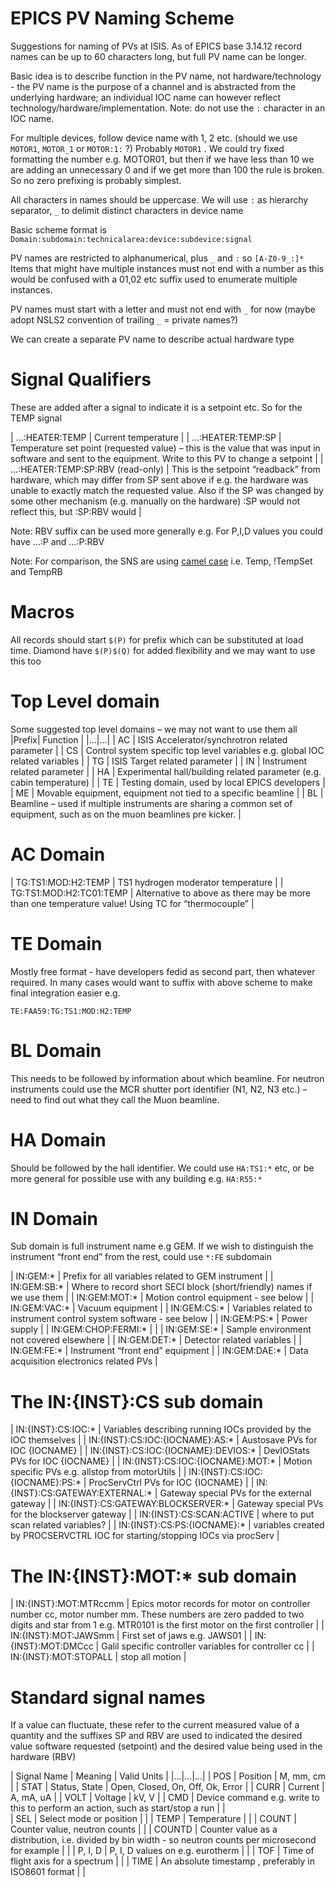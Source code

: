 # EPICS PV Naming Scheme
Suggestions for naming of PVs at ISIS. As of EPICS base 3.14.12 record names can be up to 60 characters long, but full PV name can be longer. 

Basic idea is to describe function in the PV name, not hardware/technology - the PV name is the purpose of a channel and is abstracted from the underlying hardware; an individual IOC name can however reflect technology/hardware/implementation. Note: do not use the `:` character in an IOC name.

For multiple devices, follow device name with 1, 2  etc. (should we use `MOTOR1`, `MOTOR_1` or `MOTOR:1:` ?) Probably `MOTOR1` . We could try fixed formatting the number e.g. MOTOR01, but then if we have less than 10 we are adding an unnecessary 0 and if we get more than 100 the rule is broken. So no zero prefixing is probably simplest. 

All characters in names should be uppercase. We will use `:` as hierarchy separator, `_` to delimit distinct characters in device name

Basic scheme format is `Domain:subdomain:technicalarea:device:subdevice:signal`

PV names are restricted to alphanumerical, plus `_` and `:` so `[A-Z0-9_:]*` Items that might have multiple instances must not end with a number as this would be confused with a 01,02 etc suffix used to enumerate multiple instances. 

PV names must start with a letter and must not end with `_` for now (maybe adopt NSLS2 convention of trailing `_` = private names?)

We can create a separate PV name to describe actual hardware type 

# Signal Qualifiers
These are added after a signal to indicate it is a setpoint etc. So for the TEMP signal

| ...:HEATER:TEMP | Current temperature |
| …:HEATER:TEMP:SP | Temperature set point (requested value) – this is the value that was input in software and sent to the equipment. Write to this PV to change a setpoint |
| …:HEATER:TEMP:SP:RBV  (read-only) | This is the setpoint “readback”  from hardware, which may differ from SP sent above if e.g. the hardware was unable to exactly match the requested value. Also if the SP was changed by some other mechanism (e.g. manually on the hardware) :SP would not reflect this, but :SP:RBV would |

Note:  RBV suffix can be used more generally e.g. For P,I,D values you could have …:P and …:P:RBV 

Note: For comparison, the SNS are using [camel case](http://en.wikipedia.org/wiki/CamelCase) i.e.  Temp, !TempSet and TempRB 

# Macros

All records should start `$(P)` for prefix which can be substituted at load time. Diamond have `$(P)$(Q)` for added flexibility and we may want to use this too

# Top Level domain

Some suggested top level domains – we may not want to use them all
|Prefix| Function |
|...|...|
| AC    | ISIS Accelerator/synchrotron related parameter |
| CS    | Control system specific top level variables e.g. global IOC related variables |
| TG    | ISIS Target related parameter |
| IN    | Instrument related parameter |
| HA    | Experimental hall/building related parameter (e.g. cabin temperature) |
| TE    | Testing domain, used by local EPICS developers |
| ME    | Movable equipment, equipment not tied to a specific beamline |
| BL    | Beamline – used if multiple instruments are sharing a common set of equipment, such as on the muon beamlines pre kicker. |

# AC Domain
| TG:TS1:MOD:H2:TEMP    | TS1 hydrogen moderator temperature |
| TG:TS1:MOD:H2:TC01:TEMP   | Alternative to above as there may be more than one temperature value! Using TC for “thermocouple” |

# TE Domain
Mostly free format - have developers fedid as second part, then whatever required. In many cases would want to suffix with above scheme to make final integration easier e.g.

```
TE:FAA59:TG:TS1:MOD:H2:TEMP
```


# BL Domain
This needs to be followed by information about which beamline. For neutron instruments could use the MCR shutter port identifier (N1, N2, N3 etc.) – need to find out what they call the Muon beamline.

# HA Domain
Should be followed by the hall identifier. We could use `HA:TS1:*` etc, or be more general for possible  use with any building e.g. `HA:R55:* `

# IN Domain
Sub domain is full instrument name e.g GEM. If we wish to distinguish the instrument “front end” from the rest, could use `*:FE` subdomain

| IN:GEM:*  | Prefix for all variables related to GEM instrument |
| IN:GEM:SB:*  | Where to record short SECI block (short/friendly) names if we use them |
| IN:GEM:MOT:*  | Motion control equipment - see below |
| IN:GEM:VAC:*  | Vacuum equipment |
| IN:GEM:CS:*   | Variables related to instrument control system software - see below |
| IN:GEM:PS:*   | Power supply |
| IN:GEM:CHOP:FERMI:*   | |
| IN:GEM:SE:*   | Sample environment not covered elsewhere |
| IN:GEM:DET:*  | Detector related variables |
| IN:GEM:FE:*   | Instrument “front end” equipment |
| IN:GEM:DAE:*  | Data acquisition electronics related PVs |

# The IN:{INST}:CS sub domain

| IN:{INST}:CS:IOC:*    | Variables describing running IOCs provided by the IOC themselves |
| IN:{INST}:CS:IOC:{IOCNAME}:AS:*   | Austosave PVs for IOC {IOCNAME} |
| IN:{INST}:CS:IOC:{IOCNAME}:DEVIOS:*   | DevIOStats PVs for IOC {IOCNAME} |
| IN:{INST}:CS:IOC:{IOCNAME}:MOT:*  | Motion specific PVs e.g. allstop from motorUtils  | 
| IN:{INST}:CS:IOC:{IOCNAME}:PS:*   | ProcServCtrl PVs for IOC {IOCNAME} |
| IN:{INST}:CS:GATEWAY:EXTERNAL:*   | Gateway special PVs for the external gateway |
| IN:{INST}:CS:GATEWAY:BLOCKSERVER:*    | Gateway special PVs for the blockserver gateway |
| IN:{INST}:CS:SCAN:ACTIVE  | where to put scan related variables? |
| IN:{INST}:CS:PS:{IOCNAME}:*   | variables created by PROCSERVCTRL IOC for starting/stopping IOCs via procServ |

# The IN:{INST}:MOT:* sub domain

| IN:{INST}:MOT:MTRccmm | Epics motor records for motor on controller number cc, motor number mm. These numbers are zero padded to two digits and star from 1 e.g. MTR0101 is the first motor on the first controller |
| IN:{INST}:MOT:JAWSmm  | First set of jaws e.g. JAWS01 |
| IN:{INST}:MOT:DMCcc   | Galil specific controller variables for controller cc |
| IN:{INST}:MOT:STOPALL | stop all motion |

# Standard signal names

If a value can fluctuate, these refer to the current measured value of a quantity and the suffixes SP and RBV are used to indicated the desired value software requested (setpoint) and the desired value being used in the hardware (RBV)

| Signal Name   | Meaning   | Valid Units |
|...|...|...|
| POS   | Position |    M, mm, cm |
| STAT  | Status, State | Open, Closed, On, Off, Ok, Error |
| CURR  | Current | A, mA, uA |
| VOLT  | Voltage | kV, V |
| CMD   | Device command e.g. write to this to perform an action, such as start/stop a run | |  
| SEL   | Select mode or position | |
| TEMP  | Temperature   | |
| COUNT | Counter value, neutron counts | |
| COUNTD    | Counter value as a distribution, i.e. divided by bin width - so neutron counts per microsecond for example | |
| P, I, D |     P, I, D values on e.g. eurotherm | |
| TOF | Time of flight axis for a spectrum  | |
| TIME | An absolute timestamp , preferably in ISO8601 format | |


